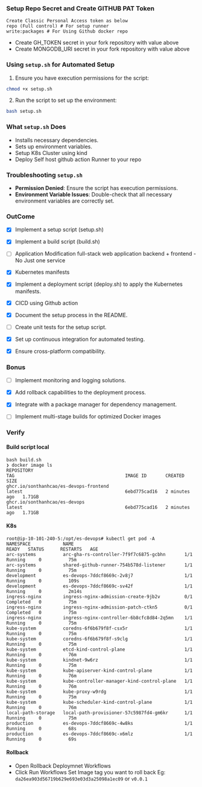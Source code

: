 ### Setup Repo Secret and Create GITHUB PAT Token
```
Create Classic Personal Access token as below
repo (Full control) # For setup runner
write:packages # For Using Github docker repo
```
- Create GH_TOKEN secret in your fork repository with value above
- Create MONGODB_URI secret in your fork repository with value above

### Using `setup.sh` for Automated Setup

1. Ensure you have execution permissions for the script:
  ```sh
  chmod +x setup.sh
  ```
2. Run the script to set up the environment:
  ```sh
  bash setup.sh
  ```

### What `setup.sh` Does

- Installs necessary dependencies.
- Sets up environment variables.
- Setup K8s Cluster using kind
- Deploy Self host github action Runner to your repo

### Troubleshooting `setup.sh`

- **Permission Denied**: Ensure the script has execution permissions.
- **Environment Variable Issues**: Double-check that all necessary environment variables are correctly set.

### OutCome
- [x] Implement a setup script (setup.sh)
- [x] Implement a build script (build.sh)
- [ ] Application Modification full-stack web application backend + frontend - No Just one service
- [x] Kubernetes manifests
- [x] Implement a deployment script (deploy.sh) to apply the Kubernetes manifests.
- [x] CICD using Github action

- [x] Document the setup process in the README.
- [ ] Create unit tests for the setup script.
- [x] Set up continuous integration for automated testing.
- [x] Ensure cross-platform compatibility.

### Bonus
- [ ] Implement monitoring and logging solutions.
- [x] Add rollback capabilities to the deployment process.
- [x] Integrate with a package manager for dependency management.
- [ ] Implement multi-stage builds for optimized Docker images



### Verify
#### Build script local

```
bash build.sh
❯ docker image ls
REPOSITORY                                                               TAG                                         IMAGE ID       CREATED         SIZE
ghcr.io/sonthanhcao/es-devops-frontend                                   latest                                      6ebd775cad16   2 minutes ago   1.71GB
ghcr.io/sonthanhcao/es-devops                                            latest                                      6ebd775cad16   2 minutes ago   1.71GB
```
#### K8s
```
root@ip-10-101-240-5:/opt/es-devops# kubectl get pod -A
NAMESPACE            NAME                                         READY   STATUS      RESTARTS   AGE
arc-systems          arc-gha-rs-controller-7f9f7c6875-gcbhn       1/1     Running     0          75m
arc-systems          shared-github-runner-754b578d-listener       1/1     Running     0          75m
development          es-devops-7ddcf8669c-2v8j7                   1/1     Running     0          109s
development          es-devops-7ddcf8669c-sv42f                   1/1     Running     0          2m14s
ingress-nginx        ingress-nginx-admission-create-9jb2v         0/1     Completed   0          75m
ingress-nginx        ingress-nginx-admission-patch-ctkn5          0/1     Completed   0          75m
ingress-nginx        ingress-nginx-controller-6b8cfc8d84-2q5mn    1/1     Running     0          75m
kube-system          coredns-6f6b679f8f-csx5r                     1/1     Running     0          75m
kube-system          coredns-6f6b679f8f-s9clg                     1/1     Running     0          75m
kube-system          etcd-kind-control-plane                      1/1     Running     0          76m
kube-system          kindnet-9w6rz                                1/1     Running     0          75m
kube-system          kube-apiserver-kind-control-plane            1/1     Running     0          76m
kube-system          kube-controller-manager-kind-control-plane   1/1     Running     0          76m
kube-system          kube-proxy-w9rdg                             1/1     Running     0          75m
kube-system          kube-scheduler-kind-control-plane            1/1     Running     0          76m
local-path-storage   local-path-provisioner-57c5987fd4-gm6kr      1/1     Running     0          75m
production           es-devops-7ddcf8669c-4w8ks                   1/1     Running     0          68s
production           es-devops-7ddcf8669c-x6mlz                   1/1     Running     0          69s
```
#### Rollback
- Open Rollback Deploymnet Workflows  
- Click Run Workflows Set Image tag you want to roll back Eg: `da26ea903d56719b629e693e03d3a25098a1ec09` or `v0.0.1`
